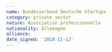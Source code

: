 ```yaml
---
name: Bundesverband Deutsche Startups 
category: private_sector
nature: Association professionnelle 
nationality: Allemagne
alliance: 
date_signed: '2018-11-12'
---
```

    